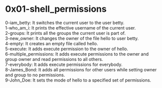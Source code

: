 # 0x01-shell_permissions
0-iam_betty: It switches the current user to the user betty.  
1-who_am_i: It prints the effective username of the current user.  
2-groups: It prints all the groups the current user is part of.  
3-new_owner: It changes the owner of the file hello to user betty.  
4-empty: It creates an empty file called hello.  
5-execute: It adds execute permission to the owner of hello.  
6-multiple_permissions: It adds execute permissions to the owner and group owner and read permissions to all others.  
7-everybody: It adds execute permissions for everybody.  
8-James_Bond: It adds all permissions for other users while setting owner and group to no permissions.  
9-John_Doe: It sets the mode of hello to a specified set of permissions.  
